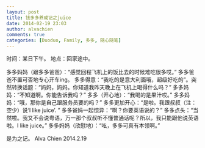 ```yaml
---
layout: post
title: 钱多多养成记之juice
date: 2014-02-19 23:03
author: alvachien
comments: true
categories: [Duoduo, Family, 多多, 随心随笔]
---
```

<span style="line-height: 1.5em;">时间：某日下午。
地点：回家途中。

多多妈妈（跟多多爸爸）：“感觉回程飞机上的饭比去的时候难吃很多哎。”
多多爸爸不置可否地专心开车ing。
多多得意：“我吃的是意大利面哦，超级好吃的”。突然转换话题：“妈妈，妈妈。你知道我昨天晚上在飞机上喝得什么吗？”
多多妈妈：“不知道啊。你能告诉我吗？”
多多（开心地）：“我喝的是果汁哎。”
多多妈妈：“哦，那你是自己跟服务员要的吗？”
多多更加开心：“是啦。我跟叔叔（注：空少）说‘I like juice’. ”
多多爸妈一起惊异：“啊？你要英语说的？”
多多点头：“当然啦。我又不会说粤语，万一那个叔叔听不懂普通话呢？所以，我只能跟他说英语啦。I like juice。”
多多妈妈（欣慰地）：“吆，多多可真有本领啊。”</span>

是为之记。
Alva Chien
2014.2.19
